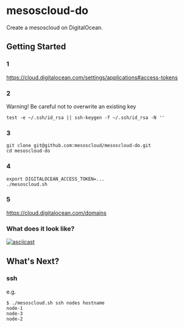 # mesoscloud-do

Create a mesoscloud on DigitalOcean.

## Getting Started

### 1

https://cloud.digitalocean.com/settings/applications#access-tokens

### 2

Warning!  Be careful not to overwrite an existing key

```
test -e ~/.ssh/id_rsa || ssh-keygen -f ~/.ssh/id_rsa -N ''
```

### 3

```
git clone git@github.com:mesoscloud/mesoscloud-do.git
cd mesoscloud-do
```

### 4

```
export DIGITALOCEAN_ACCESS_TOKEN=...
./mesoscloud.sh
```

### 5

https://cloud.digitalocean.com/domains

### What does it look like?

[![asciicast](https://asciinema.org/a/4222yk4kw06tryekychqqnczo.png)](https://asciinema.org/a/4222yk4kw06tryekychqqnczo)

## What's Next?

### ssh

e.g.

```
$ ./mesoscloud.sh ssh nodes hostname
node-1
node-3
node-2
```
